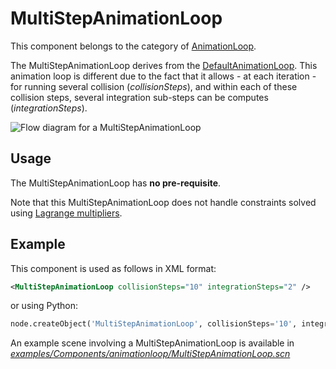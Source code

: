 MultiStepAnimationLoop
======================

This component belongs to the category of [AnimationLoop](https://www.sofa-framework.org/community/doc/main-principles/animationloop-and-visitors/).

The MultiStepAnimationLoop derives from the [DefaultAnimationLoop](https://www.sofa-framework.org/community/doc/using-SOFA/components/animationloop/defaultanimationloop/). This animation loop is different due to the fact that it allows - at each iteration - for running several collision (_collisionSteps_), and within each of these collision steps, several integration sub-steps can be computes (_integrationSteps_).

<img src="https://raw.githubusercontent.com/sofa-framework/doc/blob/master/Images/animationloop/MultiStepAnimationLoop.png" title="Flow diagram for a MultiStepAnimationLoop"/>

Usage
-----

The MultiStepAnimationLoop has **no pre-requisite**.

Note that this MultiStepAnimationLoop does not handle constraints solved using [Lagrange multipliers](https://www.sofa-framework.org/community/doc/main-principles/constraints/lagrange-constraint/).


Example
-------

This component is used as follows in XML format:

``` xml
<MultiStepAnimationLoop collisionSteps="10" integrationSteps="2" />
```

or using Python:

``` python
node.createObject('MultiStepAnimationLoop', collisionSteps='10', integrationSteps='2')
```

An example scene involving a MultiStepAnimationLoop is available in [*examples/Components/animationloop/MultiStepAnimationLoop.scn*](https://github.com/sofa-framework/sofa/blob/master/examples/Components/animationloop/MultiStepAnimationLoop.scn)